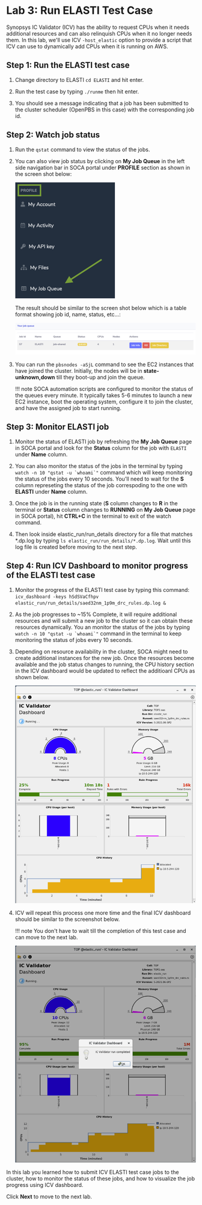# Lab 3: Run ELASTI Test Case

Synopsys IC Validator (ICV) has the ability to request CPUs when it needs additional resources and can also relinquish CPUs when it no longer needs them. In this lab, we'll use ICV `-host_elastic` option to provide a script that ICV can use to dynamically add CPUs when it is running on AWS.

## Step 1: Run the ELASTI test case
 
1. Change directory to ELASTI `cd ELASTI` and hit enter.

1. Run the test case by typing `./runme` then hit enter.

1. You should see a message indicating that a job has been submitted to the cluster scheduler (OpenPBS in this case) with the corresponding job id. 

## Step 2: Watch job status

1. Run the `qstat` command to view the status of the jobs. 

1. You can also view job status by clicking on **My Job Queue** in the left side navigation bar in SOCA portal under **PROFILE** section as shown in the screen shot below:

    ![](../imgs/my-job-queue.png)

    The result should be similar to the screen shot below which is a table format showing job id, name, status, etc...:

    ![](../imgs/my-job-queue-status.png)

1. You can run the `pbsnodes -aSjL` command to see the EC2 instances that have joined the cluster. Initially, the nodes will be in **state-unknown,down** till they boot-up and join the queue.

    !!! note
        SOCA automation scripts are configured to monitor the status of the queues every minute. It typically takes 5-6 minutes to launch a new EC2 instance, boot the operating system, configure it to join the cluster, and have the assigned job to start running.

## Step 3: Monitor ELASTI job 

1. Monitor the status of ELASTI job by refreshing the **My Job Queue** page in SOCA portal and look for the **Status** column for the job with `ELASTI` under **Name** column.

1. You can also monitor the status of the jobs in the terminal by typing `` watch -n 10 "qstat -u `whoami`" `` command which will keep monitoring the status of the jobs every 10 seconds. You'll need to wait for the **S** column represeting the status of the job correspoding to the one with **ELASTI** under **Name** column. 

1. Once the job is in the running state (**S** column changes to **R** in the terminal or **Status** column changes to **RUNNING** on **My Job Queue** page in SOCA portal), hit **CTRL+C** in the terminal to exit of the watch command.

1. Then look inside elastic_run/run_details directory for a file that matches *.dp.log by typing `ls elastic_run/run_details/*.dp.log`. Wait until this log file is created before moving to the next step.
 
## Step 4: Run ICV Dashboard to monitor progress of the ELASTI test case

1. Monitor the progress of the ELASTI test case by typing this command: `icv_dashboard -keys hSdSVaCfhpv elastic_run/run_details/saed32nm_1p9m_drc_rules.dp.log &`

1. As the job progresses to ~15% Complete, it will require additional resources and will submit a new job to the cluster so it can obtain these resources dynamically. You an monitor the status of the jobs by typing `` watch -n 10 "qstat -u `whoami`" `` command in the terminal to keep monitoring the status of jobs every 10 seconds.

1. Depending on resource availability in the cluster, SOCA might need to create additional instances for the new job. Once the resources become available and the job status changes to running, the CPU history section in the ICV dashboard would be updated to reflect the additioanl CPUs as shown below.

    ![](../imgs/icv-dashboard-25p.png)

1. ICV will repeat this process one more time and the final ICV dashboard should be similar to the screenshot below. 

    !!! note
        You don't have to wait till the completion of this test case and can move to the next lab.
 
    ![](../imgs/icv-dashboard-95p.png)

In this lab you learned how to submit ICV ELASTI test case jobs to the cluster, how to monitor the status of these jobs, and how to visualize the job progress using ICV dashboard.

Click **Next** to move to the next lab.
